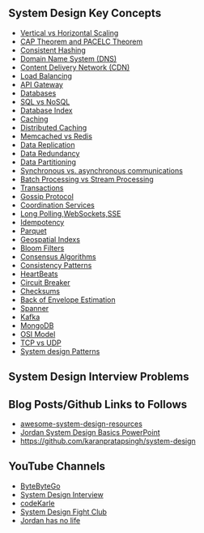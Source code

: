 ## System Design Key Concepts
- [Vertical vs Horizontal Scaling](https://newsletter.ashishps.com/p/system-design-vertical-vs-horizontal-scaling)
- [CAP Theorem and PACELC Theorem](https://github.com/ranchor/system-design/blob/main/basics/cap_theorem.md)
- [Consistent Hashing](https://github.com/ranchor/system-design/blob/main/basics/consistent_hashing.md)
- [Domain Name System (DNS)](https://github.com/ranchor/system-design/blob/main/basics/dns.md)
- [Content Delivery Network (CDN)](https://www.cloudflare.com/learning/cdn/what-is-a-cdn/)
- [Load Balancing](https://github.com/ranchor/system-design/blob/main/basics/load_balancing.md)
- [API Gateway]()
- [Databases](https://newsletter.ashishps.com/p/15-types-of-databases)
- [SQL vs NoSQL](https://www.integrate.io/blog/the-sql-vs-nosql-difference/)
- [Database Index](https://newsletter.ashishps.com/p/a-detailed-guide-on-database-indexes)
- [Caching](https://github.com/ranchor/system-design/blob/main/basics/caching.md)
- [Distributed Caching](https://redis.com/glossary/distributed-caching/)
- [Memcached vs Redis]()
- [Data Replication](https://redis.com/blog/what-is-data-replication/)
- [Data Redundancy](https://www.egnyte.com/guides/governance/data-redundancy)
- [Data Partitioning](https://github.com/ranchor/system-design/blob/main/basics/data_partitioning.md)
- [Synchronous vs. asynchronous communications](https://newsletter.ashishps.com/p/aec1cebf-6060-45a7-8e00-47364ca70761)
- [Batch Processing vs Stream Processing](https://newsletter.ashishps.com/p/d9442268-03d8-4f55-a103-7a3d4fb54661)
- [Transactions]()
- [Gossip Protocol](https://github.com/ranchor/system-design/blob/main/basics/gossip_protocol.md)
- [Coordination Services]()
- [Long Polling,WebSockets,SSE]()
- [Idempotency](https://blog.dreamfactory.com/what-is-idempotency/)
- [Parquet]()
- [Geospatial Indexs]()
- [Bloom Filters](https://www.enjoyalgorithms.com/blog/bloom-filter)
- [Consensus Algorithms](https://medium.com/@sourabhatta1819/consensus-in-distributed-system-ac79f8ba2b8c)
- [Consistency Patterns](https://systemdesign.one/consistency-patterns/)
- [HeartBeats](https://newsletter.ashishps.com/p/heartbeats-in-distributed-systems)
- [Circuit Breaker](https://medium.com/geekculture/design-patterns-for-microservices-circuit-breaker-pattern-276249ffab33)
- [Checksums](https://newsletter.ashishps.com/p/what-are-checksums)
- [Back of Envelope Estimation](https://github.com/ranchor/system-design/blob/main/basics/back_of_envelope_estimation.md)
- [Spanner]()
- [Kafka]()
- [MongoDB]()
- [OSI Model]()
- [TCP vs UDP]()
- [System design Patterns]()

## System Design Interview Problems
## Blog Posts/Github Links to Follows
- [awesome-system-design-resources](https://github.com/ashishps1/awesome-system-design-resources/blob/main/README.md)
- [Jordan System Design Basics PowerPoint](https://drive.google.com/drive/folders/1ChodcbMZ4KqS9WP9gin4sLVdCsgD3uoE)
- https://github.com/karanpratapsingh/system-design
## YouTube Channels
- [ByteByteGo](https://www.youtube.com/@ByteByteGo)
- [System Design Interview](https://www.youtube.com/@SystemDesignInterview)
- [codeKarle](https://www.youtube.com/@codeKarle)
- [System Design Fight Club](https://www.youtube.com/@SDFC)
- [Jordan has no life](https://www.youtube.com/@jordanhasnolife5163/playlists)